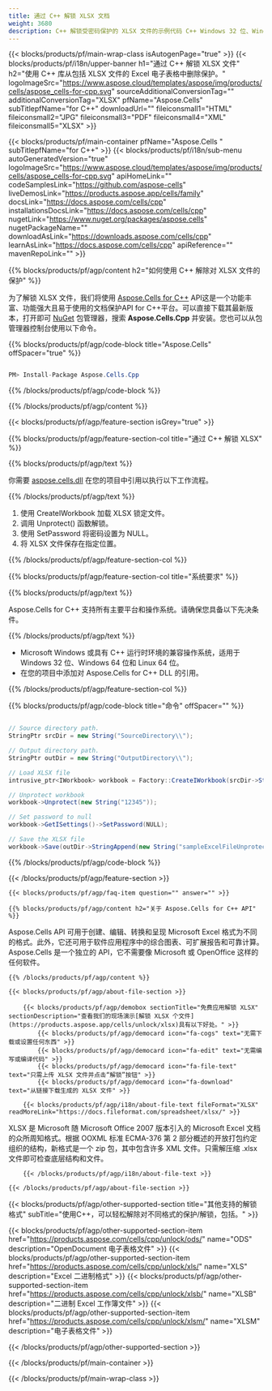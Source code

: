 ```yaml
---
title: 通过 C++ 解锁 XLSX 文档
weight: 3680
description: C++ 解锁受密码保护的 XLSX 文件的示例代码 C++ Windows 32 位、Windows 64 位和 Linux 64 位运行时环境。
---
```

{{< blocks/products/pf/main-wrap-class isAutogenPage="true" >}}
{{< blocks/products/pf/i18n/upper-banner h1="通过 C++ 解锁 XLSX 文件" h2="使用 C++ 库从包括 XLSX 文件的 Excel 电子表格中删除保护。" logoImageSrc="https://www.aspose.cloud/templates/aspose/img/products/cells/aspose_cells-for-cpp.svg" sourceAdditionalConversionTag="" additionalConversionTag="XLSX" pfName="Aspose.Cells" subTitlepfName="for C++" downloadUrl="" fileiconsmall1="HTML" fileiconsmall2="JPG" fileiconsmall3="PDF" fileiconsmall4="XML" fileiconsmall5="XLSX" >}}

{{< blocks/products/pf/main-container pfName="Aspose.Cells " subTitlepfName="for C++" >}}
{{< blocks/products/pf/i18n/sub-menu autoGeneratedVersion="true" logoImageSrc="https://www.aspose.cloud/templates/aspose/img/products/cells/aspose_cells-for-cpp.svg" apiHomeLink="" codeSamplesLink="https://github.com/aspose-cells" liveDemosLink="https://products.aspose.app/cells/family" docsLink="https://docs.aspose.com/cells/cpp" installationsDocsLink="https://docs.aspose.com/cells/cpp" nugetLink="https://www.nuget.org/packages/aspose.cells" nugetPackageName="" downloadAsLink="https://downloads.aspose.com/cells/cpp" learnAsLink="https://docs.aspose.com/cells/cpp" apiReference="" mavenRepoLink="" >}}

{{% blocks/products/pf/agp/content h2="如何使用 C++ 解除对 XLSX 文件的保护" %}}

为了解锁 XLSX 文件，我们将使用
 [Aspose.Cells for C++](https://products.aspose.com/cells/cpp) 
API这是一个功能丰富、功能强大且易于使用的文档保护API for C++平台。可以直接下载其最新版本，打开即可
 [NuGet](https://www.nuget.org/packages/aspose.cells) 
包管理器，搜索
 **Aspose.Cells.Cpp** 
并安装。您也可以从包管理器控制台使用以下命令。

{{% blocks/products/pf/agp/code-block title="Aspose.Cells" offSpacer="true" %}}

```cs

PM> Install-Package Aspose.Cells.Cpp

```

{{% /blocks/products/pf/agp/code-block %}}

{{% /blocks/products/pf/agp/content %}}

{{< blocks/products/pf/agp/feature-section isGrey="true" >}}

{{% blocks/products/pf/agp/feature-section-col title="通过 C++ 解锁 XLSX" %}}

{{% blocks/products/pf/agp/text %}}

你需要
 [aspose.cells.dll](https://downloads.aspose.com/cells/cpp) 
在您的项目中引用以执行以下工作流程。

{{% /blocks/products/pf/agp/text %}}

1. 使用 CreateIWorkbook 加载 XLSX 锁定文件。
1. 调用 Unprotect() 函数解锁。
1. 使用 SetPassword 将密码设置为 NULL。
1. 将 XLSX 文件保存在指定位置。

{{% /blocks/products/pf/agp/feature-section-col %}}

{{% blocks/products/pf/agp/feature-section-col title="系统要求" %}}

{{% blocks/products/pf/agp/text %}}

Aspose.Cells for C++ 支持所有主要平台和操作系统。请确保您具备以下先决条件。

{{% /blocks/products/pf/agp/text %}}

-  Microsoft Windows 或具有 C++ 运行时环境的兼容操作系统，适用于 Windows 32 位、Windows 64 位和 Linux 64 位。
- 在您的项目中添加对 Aspose.Cells for C++ DLL 的引用。

{{% /blocks/products/pf/agp/feature-section-col %}}

{{% blocks/products/pf/agp/code-block title="命令" offSpacer="" %}}

```cs

// Source directory path.
StringPtr srcDir = new String("SourceDirectory\\");

// Output directory path.
StringPtr outDir = new String("OutputDirectory\\");

// Load XLSX file
intrusive_ptr<IWorkbook> workbook = Factory::CreateIWorkbook(srcDir->StringAppend(new String("sampleExcelFileProtected.xlsx")));

// Unprotect workbook
workbook->Unprotect(new String("12345"));

// Set password to null
workbook->GetISettings()->SetPassword(NULL);

// Save the XLSX file
workbook->Save(outDir->StringAppend(new String("sampleExcelFileUnprotected_out.xlsx")));

```

{{% /blocks/products/pf/agp/code-block %}}

{{< /blocks/products/pf/agp/feature-section >}}

    {{< blocks/products/pf/agp/faq-item question="" answer="" >}}
 

<!-- aboutfile Starts -->

    {{% blocks/products/pf/agp/content h2="关于 Aspose.Cells for C++ API" %}}

 Aspose.Cells API 可用于创建、编辑、转换和呈现 Microsoft Excel 格式为不同的格式。此外，它还可用于软件应用程序中的综合图表、可扩展报告和可靠计算。 Aspose.Cells 是一个独立的 API，它不需要像 Microsoft 或 OpenOffice 这样的任何软件。



    {{% /blocks/products/pf/agp/content %}}

    {{< blocks/products/pf/agp/about-file-section >}}

        {{< blocks/products/pf/agp/demobox sectionTitle="免费应用解锁 XLSX" sectionDescription="查看我们的现场演示[解锁 XLSX 个文件](https://products.aspose.app/cells/unlock/xlsx)具有以下好处。" >}}
            {{< blocks/products/pf/agp/democard icon="fa-cogs" text="无需下载或设置任何东西" >}}
            {{< blocks/products/pf/agp/democard icon="fa-edit" text="无需编写或编译代码" >}}
            {{< blocks/products/pf/agp/democard icon="fa-file-text" text="只需上传 XLSX 文件并点击“解锁”按钮" >}}
            {{< blocks/products/pf/agp/democard icon="fa-download" text="从链接下载生成的 XLSX 文件" >}}

        {{< blocks/products/pf/agp/i18n/about-file-text fileFormat="XLSX" readMoreLink="https://docs.fileformat.com/spreadsheet/xlsx/" >}}
XLSX 是 Microsoft 随 Microsoft Office 2007 版本引入的 Microsoft Excel 文档的众所周知格式。根据 OOXML 标准 ECMA-376 第 2 部分概述的开放打包约定组织的结构，新格式是一个 zip 包，其中包含许多 XML 文件。只需解压缩 .xlsx 文件即可检查底层结构和文件。

        {{< /blocks/products/pf/agp/i18n/about-file-text >}}

    {{< /blocks/products/pf/agp/about-file-section >}}

<!-- aboutfile Ends -->

{{< blocks/products/pf/agp/other-supported-section title="其他支持的解锁格式" subTitle="使用C++，可以轻松解除对不同格式的保护/解锁，包括。" >}}

{{< blocks/products/pf/agp/other-supported-section-item href="https://products.aspose.com/cells/cpp/unlock/ods/" name="ODS" description="OpenDocument 电子表格文件" >}}
{{< blocks/products/pf/agp/other-supported-section-item href="https://products.aspose.com/cells/cpp/unlock/xls/" name="XLS" description="Excel 二进制格式" >}}
{{< blocks/products/pf/agp/other-supported-section-item href="https://products.aspose.com/cells/cpp/unlock/xlsb/" name="XLSB" description="二进制 Excel 工作簿文件" >}}
{{< blocks/products/pf/agp/other-supported-section-item href="https://products.aspose.com/cells/cpp/unlock/xlsm/" name="XLSM" description="电子表格文件" >}}

{{< /blocks/products/pf/agp/other-supported-section >}}

{{< /blocks/products/pf/main-container >}}
    
{{< /blocks/products/pf/main-wrap-class >}}
